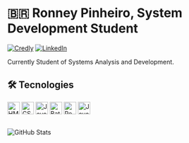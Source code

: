 # 🇧🇷 Ronney Pinheiro, System Development Student
[![Credly](https://img.shields.io/badge/credly-%23092E20?style=for-the-badge&logo=credly&logoColor=orange)](https://www.credly.com/users/ronney-pinheiro-almeida-da-silva) [![LinkedIn](https://img.shields.io/badge/LinkedIn-0077B5?style=for-the-badge&logo=linkedin&logoColor=white)](https://www.linkedin.com/in/ronney-pinheiro-almeida-da-silva-428ba4319)

Currently Student of Systems Analysis and Development.
## 🛠️ Tecnologies
<img
alt="HMTL5"
title="HTML5"
width="28px"
src="https://cdn.jsdelivr.net/gh/devicons/devicon@latest/icons/html5/html5-plain-wordmark.svg"
/>
<img
alt="CSS3"
title="CSS3"
width="28px"
src="https://cdn.jsdelivr.net/gh/devicons/devicon@latest/icons/css3/css3-plain-wordmark.svg" />
<img
alt="JavaScript"
title="JavaScript"
width="28px"
src="https://cdn.iconscout.com/icon/free/png-512/free-javascript-2038874-1720087.png?f=webp&w=512" />
<img 
alt="Batch Script"
title="Batch Script"
width="28px"
src="https://cdn.icon-icons.com/icons2/2550/PNG/512/terminal_icon_152515.png" />
<img
alt="React Native"
title="React Native"
width="28px"
src="https://cdn.jsdelivr.net/gh/devicons/devicon@latest/icons/reactnative/reactnative-original-wordmark.svg" />
<img
alt="Java"
title="Java"
width="28px"
src="https://cdn.jsdelivr.net/gh/devicons/devicon@latest/icons/java/java-original-wordmark.svg" />

##  
![GitHub Stats](https://github-readme-stats.vercel.app/api?username=musasPI&theme=transparent&bg_color=001900&border_color=262626&show_icons=true&icon_color=b1b63a&title_color=b1b63a&text_color=FFF)
